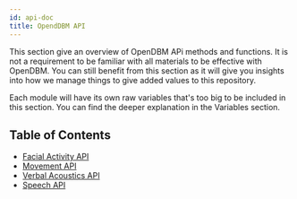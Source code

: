 ```yaml
---
id: api-doc
title: OpendDBM API
---
```


This section give an overview of OpenDBM APi methods and functions. It is not a requirement to be familiar with all materials to be effective with OpenDBM. You can still benefit from this section as it will give you insights into how we manage things to give added values to this repository.

Each module will have its own raw variables that's too big to be included in this section. You can find the deeper explanation in the Variables section.

## Table of Contents

- [Facial Activity API](facial-activity-api)
- [Movement API](movement-api)
- [Verbal Acoustics API](verbal-acoustics-api)
- [Speech API](speech-api)
